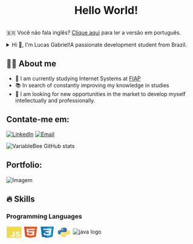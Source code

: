 <!--título-->
<div id="user-content-toc">
  <ul align="center">
    <summary><h1 style="display: inline-block">Hello World!</h1></summary>
</div>

🇧🇷 Você não fala inglês? [Clique aqui](README.pt.md) para ler a versão em português.
<p></p>
<!-- Dropdown -->
<details>
  <summary>Hi 👋, I'm Lucas Gabriel!A passionate development student from Brazil.</summary>

  - 💬 I'm 20 years old and currently living in Brazil, I'm developing my English and I have experience with HTML, CSS and JS, with knowledge in JAVA, Node.JS and SQL.

</details>

<!-- Presentation -->
## 👨‍💻 About me
<p>
 
 
  - 🌱 I am currently studying Internet Systems at [FIAP](https://www.fiap.com.br//)
  - 📚 In search of constantly improving my knowledge in studies
  - 🔭 I am looking for new opportunities in the market to develop myself intellectually and professionally.
</p>


## Contate-me em:
<!-- Links -->
[![LinkedIn](https://img.shields.io/badge/LinkedIn-0077B5?style=for-the-badge&logo=linkedin&logoColor=white)](https://www.linkedin.com/in/lucas-gabriel-199183139/)
[![Email](https://img.shields.io/badge/Email-EA4335?style=for-the-badge&logo=gmail&logoColor=white)](mailto:lucasggabriel@hotmail.com)

<!-- GithubStats -->
![VariableBee GitHub stats](https://github-readme-stats.vercel.app/api?username=lucas-gabriel-s&show_icons=true&theme=gotham)

<!-- Portfolio -->
## Portfolio:


<!-- GIF -->
<p align="left">
  <img align="center" src="https://github.com/VariableBee/VariableBee/assets/77739311/4e9f41af-6b57-49a7-b15a-74322e96b4d7" alt="Imagem">
</p>

## 🔥 Skills
<!-- Skills: Programming Languages -->
  <div style="flex-basis: 48%;">
    <h3>Programming Languages</h3>
    <img align="center" alt="Js" height="30" width="40" src="https://raw.githubusercontent.com/devicons/devicon/master/icons/javascript/javascript-plain.svg">
    <img align="center" alt="HTML" height="30" width="40" src="https://raw.githubusercontent.com/devicons/devicon/master/icons/html5/html5-original.svg">
    <img align="center" alt="CSS" height="30" width="40" src="https://raw.githubusercontent.com/devicons/devicon/master/icons/css3/css3-original.svg">
    <img align="center" alt="Python" height="30" width="40" src="https://raw.githubusercontent.com/devicons/devicon/master/icons/python/python-original.svg">
    <img src="https://cdn.jsdelivr.net/gh/devicons/devicon/icons/java/java-original.svg" height="40" alt="java logo"  />
  </div>
  
